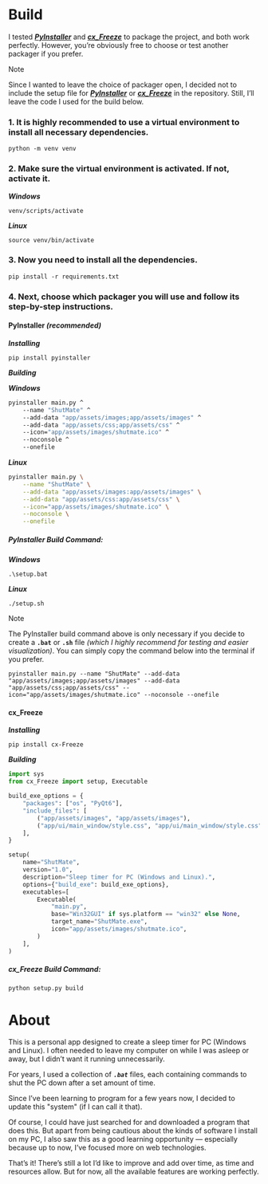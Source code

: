 # Build

I tested [_**PyInstaller**_](https://github.com/pyinstaller/pyinstaller) and [_**cx_Freeze**_](https://github.com/marcelotduarte/cx_Freeze) to package the project, and both work perfectly. However, you’re obviously free to choose or test another packager if you prefer.

> [!NOTE]
> Since I wanted to leave the choice of packager open, I decided not to include the setup file for [_**PyInstaller**_](https://github.com/pyinstaller/pyinstaller) or [_**cx_Freeze**_](https://github.com/marcelotduarte/cx_Freeze) in the repository. Still, I’ll leave the code I used for the build below.

### 1. It is highly recommended to use a virtual environment to install all necessary dependencies.

```
python -m venv venv
```

### 2. Make sure the virtual environment is activated. If not, activate it.

_**Windows**_

```
venv/scripts/activate
```

_**Linux**_

```
source venv/bin/activate
```

### 3. Now you need to install all the dependencies.

```
pip install -r requirements.txt
```

### 4. Next, choose which packager you will use and follow its step-by-step instructions.

#### PyInstaller _(recommended)_

_**Installing**_

```
pip install pyinstaller
```

_**Building**_

_**Windows**_

```bat
pyinstaller main.py ^
    --name "ShutMate" ^
    --add-data "app/assets/images;app/assets/images" ^
    --add-data "app/assets/css;app/assets/css" ^
    --icon="app/assets/images/shutmate.ico" ^
    --noconsole ^
    --onefile
```

_**Linux**_

```sh
pyinstaller main.py \
    --name "ShutMate" \
    --add-data "app/assets/images:app/assets/images" \
    --add-data "app/assets/css:app/assets/css" \
    --icon="app/assets/images/shutmate.ico" \
    --noconsole \
    --onefile
```

##### PyInstaller Build Command:

_**Windows**_

```
.\setup.bat
```

_**Linux**_

```
./setup.sh
```

> [!NOTE]
> The PyInstaller build command above is only necessary if you decide to create a **`.bat`** or **`.sh`** file _(which I highly recommend for testing and easier visualization)_. You can simply copy the command below into the terminal if you prefer.

```
pyinstaller main.py --name "ShutMate" --add-data "app/assets/images;app/assets/images" --add-data "app/assets/css;app/assets/css" --icon="app/assets/images/shutmate.ico" --noconsole --onefile
```

#### cx_Freeze

_**Installing**_

```
pip install cx-Freeze
```

_**Building**_

```python
import sys
from cx_Freeze import setup, Executable

build_exe_options = {
    "packages": ["os", "PyQt6"],
    "include_files": [
        ("app/assets/images", "app/assets/images"),
        ("app/ui/main_window/style.css", "app/ui/main_window/style.css"),
    ],
}

setup(
    name="ShutMate",
    version="1.0",
    description="Sleep timer for PC (Windows and Linux).",
    options={"build_exe": build_exe_options},
    executables=[
        Executable(
            "main.py",
            base="Win32GUI" if sys.platform == "win32" else None,
            target_name="ShutMate.exe",
            icon="app/assets/images/shutmate.ico",
        )
    ],
)
```

##### cx_Freeze Build Command:

```
python setup.py build
```

###

# About

This is a personal app designed to create a sleep timer for PC (Windows and Linux). I often needed to leave my computer on while I was asleep or away, but I didn’t want it running unnecessarily.

For years, I used a collection of _**`.bat`**_ files, each containing commands to shut the PC down after a set amount of time.

Since I’ve been learning to program for a few years now, I decided to update this "system" (if I can call it that).

Of course, I could have just searched for and downloaded a program that does this. But apart from being cautious about the kinds of software I install on my PC, I also saw this as a good learning opportunity — especially because up to now, I’ve focused more on web technologies.

That’s it! There’s still a lot I’d like to improve and add over time, as time and resources allow. But for now, all the available features are working perfectly.
